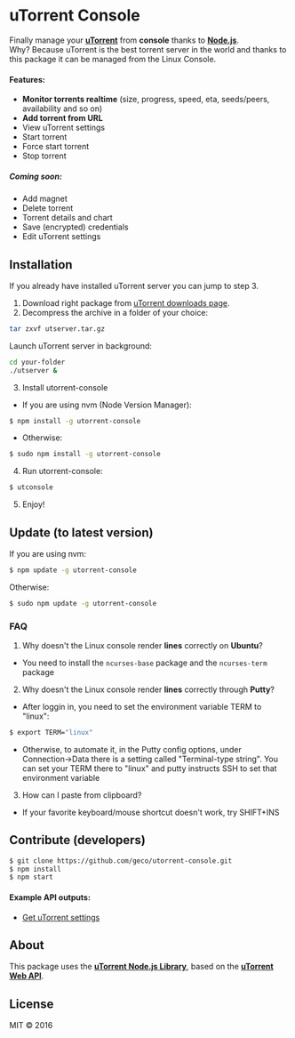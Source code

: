 # uTorrent Console
Finally manage your __<a href="http://www.utorrent.com/" title="uTorrent" target="_blank">uTorrent</a>__ from __console__ thanks to __<a href="https://nodejs.org" title="Node.js" target="_blank">Node.js</a>__.
<br>Why? Because uTorrent is the best torrent server in the world and thanks to this package it can be managed from the Linux Console.


#### Features:
- __Monitor torrents realtime__ (size, progress, speed, eta, seeds/peers, availability and so on)
- __Add torrent from URL__
- View uTorrent settings
- Start torrent
- Force start torrent
- Stop torrent

##### Coming soon:
- Add magnet
- Delete torrent
- Torrent details and chart
- Save (encrypted) credentials
- Edit uTorrent settings

## Installation
If you already have installed uTorrent server you can jump to step 3.
1. Download right package from <a href="http://www.utorrent.com/intl/en/downloads/linux" title="uTorrent downloads page" target="_blank">uTorrent downloads page</a>.
2. Decompress the archive in a folder of your choice:
```sh
tar zxvf utserver.tar.gz
```
Launch uTorrent server in background:
```sh
cd your-folder
./utserver &
```
3. Install utorrent-console
  - If you are using nvm (Node Version Manager):
```sh
$ npm install -g utorrent-console
```
  - Otherwise:
```sh
$ sudo npm install -g utorrent-console
```
4. Run utorrent-console:
```sh
$ utconsole
```
5. Enjoy!

## Update (to latest version)
If you are using nvm:
```sh
$ npm update -g utorrent-console
```
Otherwise:
```sh
$ sudo npm update -g utorrent-console
```
### FAQ
1. Why doesn't the Linux console render __lines__ correctly on __Ubuntu__?
  - You need to install the `ncurses-base` package and the `ncurses-term` package
2. Why doesn't the Linux console render __lines__ correctly through __Putty__?
  - After loggin in, you need to set the environment variable TERM to "linux":
  ```sh
  $ export TERM="linux"
  ```
  - Otherwise, to automate it, in the Putty config options, under Connection->Data there is a setting called "Terminal-type string". You can set your TERM there to "linux" and putty instructs SSH to set that environment variable
3. How can I paste from clipboard?
  - If your favorite keyboard/mouse shortcut doesn't work, try SHIFT+INS

## Contribute (developers)
```sh
$ git clone https://github.com/geco/utorrent-console.git
$ npm install
$ npm start
```
#### Example API outputs:
- <a href="https://github.com/geco/utorrent-console/blob/master/outputs/getSettings.json" target="_blank">Get uTorrent settings</a>


## About
This package uses the __<a href="https://github.com/geco/library-utorrent" title="uTorrent library" target="_blank">uTorrent Node.js Library</a>__, based on the __<a href="http://help.utorrent.com/customer/portal/topics/664593/articles" title="uTorrent Web API" target="_blank">uTorrent Web API</a>__.


## License
MIT &copy; 2016
